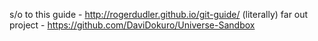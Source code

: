s/o to this guide - http://rogerdudler.github.io/git-guide/
(literally) far out project - https://github.com/DaviDokuro/Universe-Sandbox

